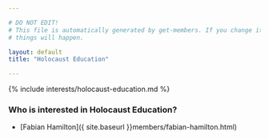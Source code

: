 ```yaml
---

# DO NOT EDIT!
# This file is automatically generated by get-members. If you change it, bad
# things will happen.

layout: default
title: "Holocaust Education"

---
```


{% include interests/holocaust-education.md %}

### Who is interested in Holocaust Education?


* [Fabian Hamilton]({ site.baseurl }}members/fabian-hamilton.html)
